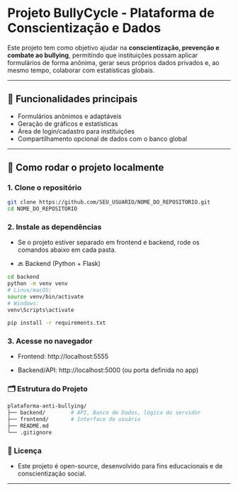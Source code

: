 
# Projeto BullyCycle - Plataforma de Conscientização e Dados

Este projeto tem como objetivo ajudar na **conscientização, prevenção e combate ao bullying**, permitindo que instituições possam aplicar formulários de forma anônima, gerar seus próprios dados privados e, ao mesmo tempo, colaborar com estatísticas globais.

---

## 🧩 Funcionalidades principais

- Formulários anônimos e adaptáveis
- Geração de gráficos e estatísticas
- Área de login/cadastro para instituições
- Compartilhamento opcional de dados com o banco global

---

## 🚀 Como rodar o projeto localmente

### 1. Clone o repositório

```bash
git clone https://github.com/SEU_USUARIO/NOME_DO_REPOSITORIO.git
cd NOME_DO_REPOSITORIO
```
### 2. Instale as dependências

- Se o projeto estiver separado em frontend e backend, rode os comandos abaixo em cada pasta.

- 🔙 Backend (Python + Flask)

```bash
cd backend
python -m venv venv
# Linux/macOS:
source venv/bin/activate
# Windows:
venv\Scripts\activate

pip install -r requirements.txt
```

### 3. Acesse no navegador
* Frontend: http://localhost:5555

* Backend/API: http://localhost:5000 (ou porta definida no app)

### 🗂️ Estrutura do Projeto
```bash
plataforma-anti-bullying/
├── backend/        # API, Banco de Dados, lógica do servidor
├── frontend/       # Interface do usuário
├── README.md
└── .gitignore
```

### 📄 Licença
- Este projeto é open-source, desenvolvido para fins educacionais e de conscientização social.

---




